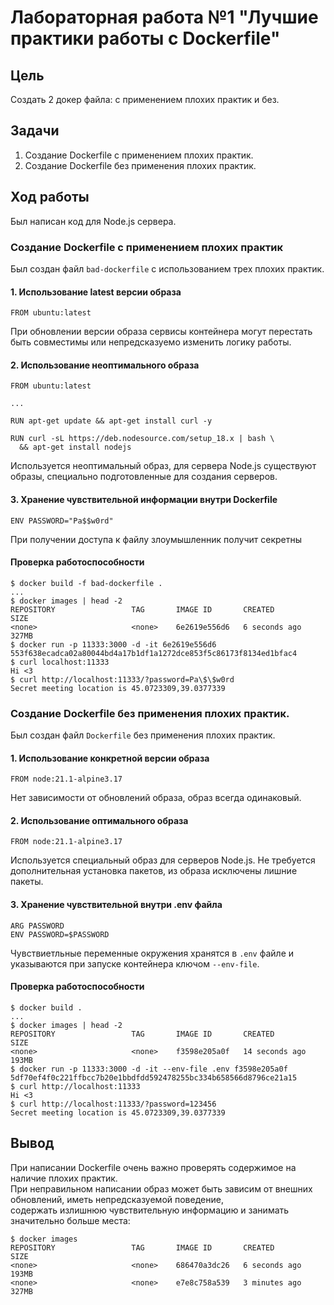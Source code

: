 # Лабораторная работа №1 "Лучшие практики работы с Dockerfile"
## Цель
Создать 2 докер файла: с применением плохих практик и без.
## Задачи
1. Создание Dockerfile с применением плохих практик.
2. Создание Dockerfile без применения плохих практик.
## Ход работы
Был написан код для Node.js сервера.
### Создание Dockerfile с применением плохих практик
Был создан файл `bad-dockerfile` с использованием трех плохих практик.
#### 1. Использование latest версии образа
```
FROM ubuntu:latest
```
При обновлении версии образа сервисы контейнера могут перестать быть совместимы или непредсказуемо изменить логику работы.
#### 2. Использование неоптимального образа
```
FROM ubuntu:latest

...

RUN apt-get update && apt-get install curl -y

RUN curl -sL https://deb.nodesource.com/setup_18.x | bash \
  && apt-get install nodejs
```
Используется неоптимальный образ, для сервера Node.js существуют образы, специально подготовленные для создания серверов.
#### 3. Хранение чувствительной информации внутри Dockerfile
```
ENV PASSWORD="Pa$$w0rd"
```
При получении доступа к файлу злоумышленник получит секретны
#### Проверка работоспособности
```
$ docker build -f bad-dockerfile .
...
$ docker images | head -2
REPOSITORY                 TAG       IMAGE ID       CREATED              SIZE
<none>                     <none>    6e2619e556d6   6 seconds ago        327MB
$ docker run -p 11333:3000 -d -it 6e2619e556d6
553f638ecadca02a80044bd4a17b1df1a1272dce853f5c86173f8134ed1bfac4
$ curl localhost:11333
Hi <3
$ curl http://localhost:11333/?password=Pa\$\$w0rd
Secret meeting location is 45.0723309,39.0377339
```
### Создание Dockerfile без применения плохих практик.
Был создан файл `Dockerfile` без применения плохих практик.
#### 1. Использование конкретной версии образа
```
FROM node:21.1-alpine3.17
```
Нет зависимости от обновлений образа, образ всегда одинаковый.
#### 2. Использование оптимального образа
```
FROM node:21.1-alpine3.17
```
Используется специальный образ для серверов Node.js. Не требуется дополнительная установка пакетов, из образа исключены лишние пакеты.
#### 3. Хранение чувствительной внутри .env файла
```
ARG PASSWORD
ENV PASSWORD=$PASSWORD
```
Чувствиетльные переменные окружения хранятся в `.env` файле и указываются при запуске контейнера ключом `--env-file`.
#### Проверка работоспособности
```
$ docker build .
...
$ docker images | head -2
REPOSITORY                 TAG       IMAGE ID       CREATED          SIZE
<none>                     <none>    f3598e205a0f   14 seconds ago   193MB
$ docker run -p 11333:3000 -d -it --env-file .env f3598e205a0f
5df70ef4f0c221ffbcc7b20e1bbdfdd592478255bc334b658566d8796ce21a15
$ curl http://localhost:11333
Hi <3
$ curl http://localhost:11333/?password=123456
Secret meeting location is 45.0723309,39.0377339
```
## Вывод
При написании Dockerfile очень важно проверять содержимое на наличие плохих практик.\
При неправильном написании образ может быть зависим от внешних обновлений, иметь непредсказуемой поведение,\
содержать излишнюю чувствительную информацию и занимать значительно больше места:
```
$ docker images                                            
REPOSITORY                 TAG       IMAGE ID       CREATED         SIZE                                                                    
<none>                     <none>    686470a3dc26   6 seconds ago   193MB                                                                   
<none>                     <none>    e7e8c758a539   3 minutes ago   327MB
```